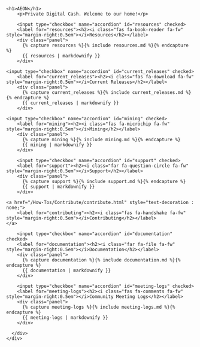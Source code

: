 <html>
<head>

<link rel="stylesheet" href="https://unpkg.com/flexboxgrid2@7.2.1/flexboxgrid2.css">
  <link href="/libs/fontawesome/css/all.css" rel="stylesheet">

<!--
<script src="https://cdnjs.cloudflare.com/ajax/libs/jquery/2.1.4/jquery.min.js" type="text/javascript"></script>
-->
</head>
<body>

<header>

</header>

<main>
  <div class="container">
    <div class="row center-xs">
      <div class="col-xs-12 col-lg-10 col-xl-8 text-left">
        
	<h1>AEON</h1>
        <p>Private Digital Cash. Welcome to our home!</p>

        <input type="checkbox" name="accordion" id="resources" checked>
        <label for="resources"><h2><i class="fas fa-book-reader fa-fw" style="margin-right:0.5em"></i>Resources</h2></label>
        <div class="panel">
          {% capture resources %}{% include resources.md %}{% endcapture %}
          {{ resources | markdownify }}
        </div>
	
	<input type="checkbox" name="accordion" id="current_releases" checked>
        <label for="current_releases"><h2><i class="fas fa-download fa-fw" style="margin-right:0.5em"></i>Current Releases</h2></label>
        <div class="panel">
          {% capture current_releases %}{% include current_releases.md %}{% endcapture %}
          {{ current_releases | markdownify }}
        </div>
	
	<input type="checkbox" name="accordion" id="mining" checked>
        <label for="mining"><h2><i class="fas fa-microchip fa-fw" style="margin-right:0.5em"></i>Mining</h2></label>
        <div class="panel">
          {% capture mining %}{% include mining.md %}{% endcapture %}
          {{ mining | markdownify }}
        </div>

        <input type="checkbox" name="accordion" id="support" checked>
        <label for="support"><h2><i class="far fa-question-circle fa-fw" style="margin-right:0.5em"></i>Support</h2></label>
        <div class="panel">
          {% capture support %}{% include support.md %}{% endcapture %}
          {{ support | markdownify }}
        </div>
	
	<a href="/How-Tos/Contribute/contribute.html" style="text-decoration : none;">
        <label for="contributing"><h2><i class="fas fa-handshake fa-fw" style="margin-right:0.5em"></i>Contributing</h2></label>
	</a>

        <input type="checkbox" name="accordion" id="documentation" checked>
        <label for="documentation"><h2><i class="far fa-file fa-fw" style="margin-right:0.5em"></i>Documentation</h2></label>
        <div class="panel">
          {% capture documentation %}{% include documentation.md %}{% endcapture %}
          {{ documentation | markdownify }}
        </div>

        <input type="checkbox" name="accordion" id="meeting-logs" checked>
        <label for="meeting-logs"><h2><i class="fas fa-comments fa-fw" style="margin-right:0.5em"></i>Community Meeting Logs</h2></label>
        <div class="panel">
          {% capture meeting-logs %}{% include meeting-logs.md %}{% endcapture %}
          {{ meeting-logs | markdownify }}
        </div>

      </div>
    </div>
  </div>
</main>

<footer>
</footer>

</body>
</html>
